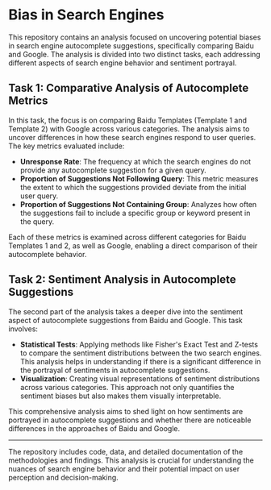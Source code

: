 # Bias in Search Engines

This repository contains an analysis focused on uncovering potential biases in search engine autocomplete suggestions, specifically comparing Baidu and Google. The analysis is divided into two distinct tasks, each addressing different aspects of search engine behavior and sentiment portrayal.

## Task 1: Comparative Analysis of Autocomplete Metrics

In this task, the focus is on comparing Baidu Templates (Template 1 and Template 2) with Google across various categories. The analysis aims to uncover differences in how these search engines respond to user queries. The key metrics evaluated include:

- **Unresponse Rate**: The frequency at which the search engines do not provide any autocomplete suggestion for a given query.
- **Proportion of Suggestions Not Following Query**: This metric measures the extent to which the suggestions provided deviate from the initial user query.
- **Proportion of Suggestions Not Containing Group**: Analyzes how often the suggestions fail to include a specific group or keyword present in the query.

Each of these metrics is examined across different categories for Baidu Templates 1 and 2, as well as Google, enabling a direct comparison of their autocomplete behavior.

## Task 2: Sentiment Analysis in Autocomplete Suggestions

The second part of the analysis takes a deeper dive into the sentiment aspect of autocomplete suggestions from Baidu and Google. This task involves:

- **Statistical Tests**: Applying methods like Fisher's Exact Test and Z-tests to compare the sentiment distributions between the two search engines. This analysis helps in understanding if there is a significant difference in the portrayal of sentiments in autocomplete suggestions.
- **Visualization**: Creating visual representations of sentiment distributions across various categories. This approach not only quantifies the sentiment biases but also makes them visually interpretable.

This comprehensive analysis aims to shed light on how sentiments are portrayed in autocomplete suggestions and whether there are noticeable differences in the approaches of Baidu and Google.

---

The repository includes code, data, and detailed documentation of the methodologies and findings. This analysis is crucial for understanding the nuances of search engine behavior and their potential impact on user perception and decision-making.
